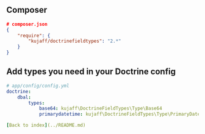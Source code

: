 Composer
--------

```json
# composer.json
{
    "require": {
        "kujaff/doctrinefieldtypes": "2.*"
    }
}
```

Add types you need in your Doctrine config
------------------------------------------
```yml
# app/config/config.yml
doctrine:
    dbal:
        types:
            base64: kujaff\DoctrineFieldTypes\Type\Base64
            primarydatetime: kujaff\DoctrineFieldTypes\Type\PrimaryDateTime

[Back to index](../README.md)